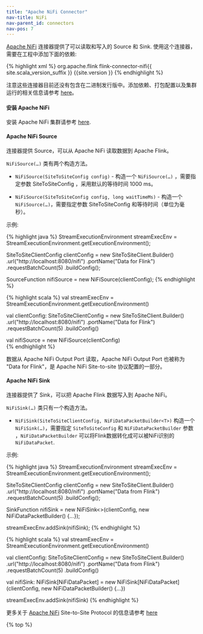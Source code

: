 ```yaml
---
title: "Apache NiFi Connector"
nav-title: NiFi
nav-parent_id: connectors
nav-pos: 7
---
```

<!--
Licensed to the Apache Software Foundation (ASF) under one
or more contributor license agreements.  See the NOTICE file
distributed with this work for additional information
regarding copyright ownership.  The ASF licenses this file
to you under the Apache License, Version 2.0 (the
"License"); you may not use this file except in compliance
with the License.  You may obtain a copy of the License at

  http://www.apache.org/licenses/LICENSE-2.0

Unless required by applicable law or agreed to in writing,
software distributed under the License is distributed on an
"AS IS" BASIS, WITHOUT WARRANTIES OR CONDITIONS OF ANY
KIND, either express or implied.  See the License for the
specific language governing permissions and limitations
under the License.
-->

[Apache NiFi](https://nifi.apache.org/) 连接器提供了可以读取和写入的 Source 和 Sink. 
使用这个连接器， 需要在工程中添加下面的依赖:

{% highlight xml %}
<dependency>
  <groupId>org.apache.flink</groupId>
  <artifactId>flink-connector-nifi{{ site.scala_version_suffix }}</artifactId>
  <version>{{site.version }}</version>
</dependency>
{% endhighlight %}

注意这些连接器目前还没有包含在二进制发行版中。添加依赖、打包配置以及集群运行的相关信息请参考 [here]({{site.baseurl}}/zh/dev/projectsetup/dependencies.html)。

#### 安装 Apache NiFi

安装 Apache NiFi 集群请参考 [here](https://nifi.apache.org/docs/nifi-docs/html/administration-guide.html#how-to-install-and-start-nifi).

#### Apache NiFi Source

连接器提供 Source，可以从 Apache NiFi 读取数据到 Apache Flink。

`NiFiSource(…)` 类有两个构造方法。

- `NiFiSource(SiteToSiteConfig config)` - 构造一个 `NiFiSource(…)` ，需要指定参数 SiteToSiteConfig ，采用默认的等待时间 1000 ms。

- `NiFiSource(SiteToSiteConfig config, long waitTimeMs)` - 构造一个 `NiFiSource(…)`，需要指定参数 SiteToSiteConfig 和等待时间（单位为毫秒）。

示例:

<div class="codetabs" markdown="1">
<div data-lang="java" markdown="1">
{% highlight java %}
StreamExecutionEnvironment streamExecEnv = StreamExecutionEnvironment.getExecutionEnvironment();

SiteToSiteClientConfig clientConfig = new SiteToSiteClient.Builder()
        .url("http://localhost:8080/nifi")
        .portName("Data for Flink")
        .requestBatchCount(5)
        .buildConfig();

SourceFunction<NiFiDataPacket> nifiSource = new NiFiSource(clientConfig);
{% endhighlight %}
</div>
<div data-lang="scala" markdown="1">
{% highlight scala %}
val streamExecEnv = StreamExecutionEnvironment.getExecutionEnvironment()

val clientConfig: SiteToSiteClientConfig = new SiteToSiteClient.Builder()
       .url("http://localhost:8080/nifi")
       .portName("Data for Flink")
       .requestBatchCount(5)
       .buildConfig()

val nifiSource = new NiFiSource(clientConfig)       
{% endhighlight %}       
</div>
</div>

数据从 Apache NiFi Output Port 读取，Apache NiFi Output Port 也被称为 "Data for Flink"，是 Apache NiFi Site-to-site 协议配置的一部分。

#### Apache NiFi Sink

连接器提供了 Sink，可以把 Apache Flink 数据写入到 Apache NiFi。

`NiFiSink(…)` 类只有一个构造方法。

- `NiFiSink(SiteToSiteClientConfig, NiFiDataPacketBuilder<T>)` 构造一个 `NiFiSink(…)`，需要指定 `SiteToSiteConfig` 和  `NiFiDataPacketBuilder` 参数 ，`NiFiDataPacketBuilder` 可以将Flink数据转化成可以被NiFi识别的 `NiFiDataPacket`.

示例:

<div class="codetabs" markdown="1">
<div data-lang="java" markdown="1">
{% highlight java %}
StreamExecutionEnvironment streamExecEnv = StreamExecutionEnvironment.getExecutionEnvironment();

SiteToSiteClientConfig clientConfig = new SiteToSiteClient.Builder()
        .url("http://localhost:8080/nifi")
        .portName("Data from Flink")
        .requestBatchCount(5)
        .buildConfig();

SinkFunction<NiFiDataPacket> nifiSink = new NiFiSink<>(clientConfig, new NiFiDataPacketBuilder<T>() {...});

streamExecEnv.addSink(nifiSink);
{% endhighlight %}
</div>
<div data-lang="scala" markdown="1">
{% highlight scala %}
val streamExecEnv = StreamExecutionEnvironment.getExecutionEnvironment()

val clientConfig: SiteToSiteClientConfig = new SiteToSiteClient.Builder()
       .url("http://localhost:8080/nifi")
       .portName("Data from Flink")
       .requestBatchCount(5)
       .buildConfig()

val nifiSink: NiFiSink[NiFiDataPacket] = new NiFiSink[NiFiDataPacket](clientConfig, new NiFiDataPacketBuilder<T>() {...})

streamExecEnv.addSink(nifiSink)
{% endhighlight %}       
</div>
</div>      

更多关于 [Apache NiFi](https://nifi.apache.org) Site-to-Site Protocol 的信息请参考 [here](https://nifi.apache.org/docs/nifi-docs/html/user-guide.html#site-to-site)

{% top %}
